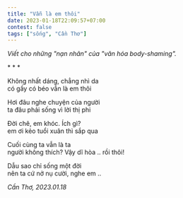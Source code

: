 ```yaml
---
title: "Vẫn là em thôi"
date: 2023-01-18T22:09:57+07:00
contest: false
tags: ["sống", "Cần Thơ"]
---
```

*Viết cho những "nạn nhân" của "văn hóa body-shaming".*  
  
\* \* \*
  
Không nhất dáng, chẳng nhì da  
có gầy có béo vẫn là em thôi  
  
Hơi đâu nghe chuyện của người  
ta đâu phải sống vì lời thị phi  
  
Đời chê, em khóc. Ích gì?  
em ơi kẻo tuổi xuân thì sắp qua  
  
Cuối cùng ta vẫn là ta  
người không thích? Vậy dĩ hòa .. rồi thôi!  
  
Dẫu sao chỉ sống một đời  
nên ta cứ nở nụ cười, nghe em ..  
  
*Cần Thơ, 2023.01.18*